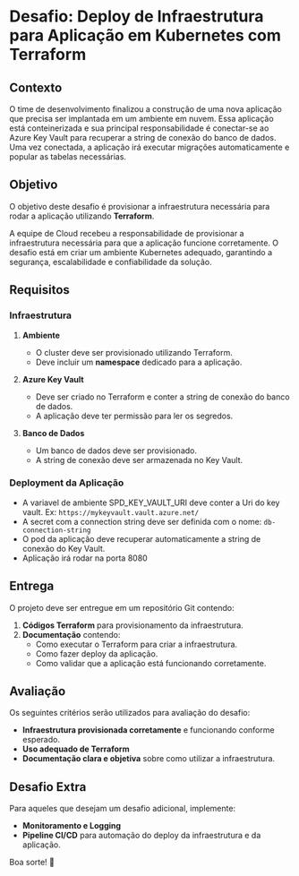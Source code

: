 ﻿# Desafio: Deploy de Infraestrutura para Aplicação em Kubernetes com Terraform

## Contexto

O time de desenvolvimento finalizou a construção de uma nova aplicação que precisa ser implantada em um ambiente em nuvem. Essa aplicação está conteinerizada e sua principal responsabilidade é conectar-se ao Azure Key Vault para recuperar a string de conexão do banco de dados. Uma vez conectada, a aplicação irá executar migrações automaticamente e popular as tabelas necessárias.


## Objetivo

O objetivo deste desafio é provisionar a infraestrutura necessária para rodar a aplicação utilizando **Terraform**.

A equipe de Cloud recebeu a responsabilidade de provisionar a infraestrutura necessária para que a aplicação funcione corretamente. O desafio está em criar um ambiente Kubernetes adequado, garantindo a segurança, escalabilidade e confiabilidade da solução.

## Requisitos

### Infraestrutura

1. **Ambiente**
   - O cluster deve ser provisionado utilizando Terraform.
   - Deve incluir um **namespace** dedicado para a aplicação.

2. **Azure Key Vault**
   - Deve ser criado no Terraform e conter a string de conexão do banco de dados.
   - A aplicação deve ter permissão para ler os segredos.

3. **Banco de Dados**
   - Um banco de dados deve ser provisionado.
   - A string de conexão deve ser armazenada no Key Vault.

### Deployment da Aplicação

- A variavel de ambiente SPD_KEY_VAULT_URI deve conter a Uri do key vault. Ex: `https://mykeyvault.vault.azure.net/`
- A secret com a connection string deve ser definida com o nome: `db-connection-string`
- O pod da aplicação deve recuperar automaticamente a string de conexão do Key Vault.
- Aplicação irá rodar na porta 8080

## Entrega

O projeto deve ser entregue em um repositório Git contendo:

1. **Códigos Terraform** para provisionamento da infraestrutura.
3. **Documentação** contendo:
   - Como executar o Terraform para criar a infraestrutura.
   - Como fazer deploy da aplicação.
   - Como validar que a aplicação está funcionando corretamente.

## Avaliação

Os seguintes critérios serão utilizados para avaliação do desafio:

- **Infraestrutura provisionada corretamente** e funcionando conforme esperado.
- **Uso adequado de Terraform**
- **Documentação clara e objetiva** sobre como utilizar a infraestrutura.

## Desafio Extra

Para aqueles que desejam um desafio adicional, implemente:
- **Monitoramento e Logging**
- **Pipeline CI/CD** para automação do deploy da infraestrutura e da aplicação.

Boa sorte! 🚀

